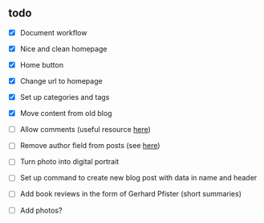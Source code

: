 ## todo
- [x] Document workflow
- [x] Nice and clean homepage
- [x] Home button
- [x] Change url to homepage
- [x] Set up categories and tags
- [x] Move content from old blog
- [ ] Allow comments (useful resource [here](https://cloudcannon.com/jamstack-ecosystem/commenting/))
- [ ] Remove author field from posts (see [here](https://github.com/halogenica/beautifulhugo/issues/340))
- [ ] Turn photo into digital portrait
- [ ] Set up command to create new blog post with data in name and header
- [ ] Add book reviews in the form of Gerhard Pfister (short summaries)
- [ ] Add photos?

